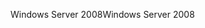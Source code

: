 <span data-ttu-id="dcf06-101">Windows Server 2008</span><span class="sxs-lookup"><span data-stu-id="dcf06-101">Windows Server 2008</span></span>